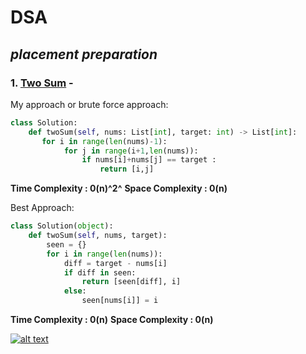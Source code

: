 # DSA
## _placement preparation_


   ### 1.  [Two Sum](https://leetcode.com/problems/two-sum/description/) - 
My approach or brute force approach:

```python
class Solution:
    def twoSum(self, nums: List[int], target: int) -> List[int]:
       for i in range(len(nums)-1):
            for j in range(i+1,len(nums)):
                if nums[i]+nums[j] == target :
                    return [i,j]
```
**Time Complexity : 0(n)^2^**
**Space Complexity : 0(n)**

Best Approach:
```python
class Solution(object):
    def twoSum(self, nums, target):
        seen = {}
        for i in range(len(nums)):
            diff = target - nums[i]
            if diff in seen:
                return [seen[diff], i]
            else:
                seen[nums[i]] = i
```

**Time Complexity : 0(n)**
**Space Complexity : 0(n)**

[![alt text](https://img.youtube.com/vi/video-id/0.jpg)](https://youtu.be/dRUpbt8vHpo?si=ORy5I438ePzSUkX5)

